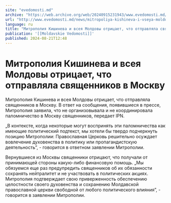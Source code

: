 ```yaml
---
site: "evedomosti.md"
archive: "https://web.archive.org/web/20240915231943/www.evedomosti.md/news/mitropoliya-kishineva-i-vseya-moldovy-otricaet-chto-otpravly"
url: "http://www.evedomosti.md/news/mitropoliya-kishineva-i-vseya-moldovy-otricaet-chto-otpravly"
language: ru
title: "Митрополия Кишинева и всея Молдовы отрицает, что отправляла священников в Москву"
publication: '[[Moldavskie Vedomosti]]'
published: 2024-08-21T12:48
---
```


# Митрополия Кишинева и всея Молдовы отрицает, что отправляла священников в Москву

Митрополия Кишинева и всея Молдовы отрицает, что отправляла священников в Москву. В ответ на сообщения, появившиеся в прессе, Митрополия заявила, что не организовывала и не координировала паломничество в Москву священников, передает IPN.

„В контексте, когда некоторые могут воспринять эти паломничества как имеющие политический подтекст, мы хотели бы твердо подчеркнуть позицию Митрополии: Православная Церковь решительно осуждает вовлечение духовенства в политику или пропагандистскую деятельность”, - говорится в ответном заявлении Митрополии.

Вернувшиеся из Москвы священники отрицают, что получали от принимающей стороны какую-либо финансовую помощь. „Мы обязуемся еще раз предупредить священников об их обязанности сохранять нейтралитет и не участвовать в политических акциях. Митрополия подтверждает свою приверженность обеспечению целостности своего духовенства и сохранению Молдавской православной церкви свободной от любого политического влияния”, - говорится в заявлении Митрополии.
